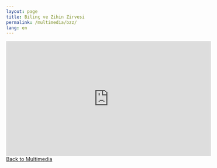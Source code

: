 ```yaml
---
layout: page
title: Bilinç ve Zihin Zirvesi
permalink: /multimedia/bzz/
lang: en
---
```


<!-- bzz.html -->
<iframe width="560" height="315" src="https://www.youtube.com/embed/akA4Bxs--UQ?si=Zqd4RHUVcjkPyg4P" title="YouTube video player" frameborder="0" allow="accelerometer; autoplay; clipboard-write; encrypted-media; gyroscope; picture-in-picture; web-share" referrerpolicy="strict-origin-when-cross-origin" allowfullscreen></iframe>
<a href="/multimedia">Back to Multimedia</a>